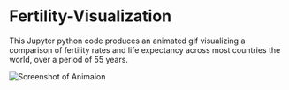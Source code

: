 # Fertility-Visualization
This Jupyter python code produces an animated gif visualizing a comparison of fertility rates and life expectancy across most countries the world, over a period of 55 years.

![Screenshot of Animaion](animationAnimated_Scatterplot.gif)
